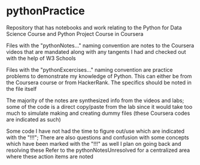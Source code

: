 # pythonPractice
Repository that has notebooks and work relating to the Python for Data Science Course and Python Project Course in Coursera

Files with the "pythonNotes..." naming convention are notes to the Coursera videos that are mandated along with any tangents I had and checked out with the help of W3 Schools

Files with the "pythonExcercises..." naming convention are practice problems to demonstrate my knowledge of Python. This can either be from the Coursera course or from HackerRank. The specifics should be noted in the file itself

The majority of the notes are synthesized info from the videos and labs; some of the code is a direct copy/paste from the lab since it would take too much to simulate making and creating dummy files (these Coursera codes are indicated as such)

Some code I have not had the time to figure out/use which are indicated with the "!!!"; There are also questions and confusion with some concepts which have been marked with the "!!!" as well
  I plan on going back and resolving these
    Refer to the pythonNotesUnresolved for a centralized area where these action items are noted
